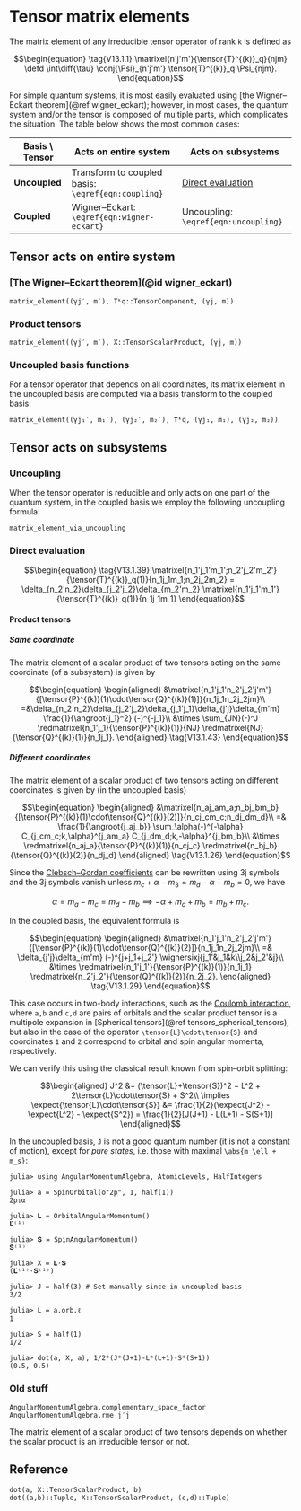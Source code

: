 # Tensor matrix elements

The matrix element of any irreducible tensor operator of rank ``k`` is
defined as

```math
\begin{equation}
\tag{V13.1.1}
\matrixel{n'j'm'}{\tensor{T}^{(k)}_q}{njm} \defd
\int\diff{\tau}
\conj{\Psi}_{n'j'm'}
\tensor{T}^{(k)}_q
\Psi_{njm}.
\end{equation}
```

For simple quantum systems, it is most easily evaluated using [the
Wigner–Eckart theorem](@ref wigner_eckart); however, in most cases,
the quantum system and/or the tensor is composed of multiple parts,
which complicates the situation. The table below shows the most common
cases:

| Basis \ Tensor | Acts on entire system                                | Acts on subsystems                     |
|----------------|------------------------------------------------------|----------------------------------------|
| **Uncoupled**  | Transform to coupled basis: ``\eqref{eqn:coupling}`` | [Direct evaluation](@ref)              |
| **Coupled**    | Wigner–Eckart: ``\eqref{eqn:wigner-eckart}``         | Uncoupling: ``\eqref{eqn:uncoupling}`` |

## Tensor acts on entire system

### [The Wigner–Eckart theorem](@id wigner_eckart)

```@docs
matrix_element((γj′, m′), Tᵏq::TensorComponent, (γj, m))
```

### Product tensors

```@docs
matrix_element((γj′, m′), X::TensorScalarProduct, (γj, m))
```

### Uncoupled basis functions

For a tensor operator that depends on all coordinates, its matrix
element in the uncoupled basis are computed via a basis transform to
the coupled basis:

```@docs
matrix_element((γj₁′, m₁′), (γj₂′, m₂′), 𝐓ᵏq, (γj₁, m₁), (γj₂, m₂))
```

## Tensor acts on subsystems

### Uncoupling

When the tensor operator is reducible and only acts on one part of the
quantum system, in the coupled basis we employ the following
uncoupling formula:

```@docs
matrix_element_via_uncoupling
```

### Direct evaluation

```math
\begin{equation}
\tag{V13.1.39}
\matrixel{n_1'j_1'm_1';n_2'j_2'm_2'}{\tensor{T}^{(k)}_q(1)}{n_1j_1m_1;n_2j_2m_2}
=
\delta_{n_2'n_2}\delta_{j_2'j_2}\delta_{m_2'm_2}
\matrixel{n_1'j_1'm_1'}{\tensor{T}^{(k)}_q(1)}{n_1j_1m_1}
\end{equation}
```

#### Product tensors

##### Same coordinate

The matrix element of a scalar product of two tensors acting on
the same coordinate (of a subsystem) is given by

```math
\begin{equation}
\begin{aligned}
&\matrixel{n_1'j_1'n_2'j_2'j'm'}{[\tensor{P}^{(k)}(1)\cdot\tensor{Q}^{(k)}(1)]}{n_1j_1n_2j_2jm}\\
=&\delta_{n_2'n_2}\delta_{j_2'j_2}\delta_{j_1'j_1}\delta_{j'j}\delta_{m'm}
\frac{1}{\angroot{j_1}^2}
(-)^{-j_1}\\
&\times
\sum_{JN}(-)^J
\redmatrixel{n_1'j_1}{\tensor{P}^{(k)}(1)}{NJ}
\redmatrixel{NJ}{\tensor{Q}^{(k)}(1)}{n_1j_1}.
\end{aligned}
\tag{V13.1.43}
\end{equation}
```

##### Different coordinates

The matrix element of a scalar product of two tensors acting on
different coordinates is given by (in the uncoupled basis)

```math
\begin{equation}
\begin{aligned}
&\matrixel{n_aj_am_a;n_bj_bm_b}{[\tensor{P}^{(k)}(1)\cdot\tensor{Q}^{(k)}(2)]}{n_cj_cm_c;n_dj_dm_d}\\
=&
\frac{1}{\angroot{j_aj_b}}
\sum_\alpha(-)^{-\alpha}
C_{j_cm_c;k,\alpha}^{j_am_a}
C_{j_dm_d;k,-\alpha}^{j_bm_b}\\
&\times
\redmatrixel{n_aj_a}{\tensor{P}^{(k)}(1)}{n_cj_c}
\redmatrixel{n_bj_b}{\tensor{Q}^{(k)}(2)}{n_dj_d}
\end{aligned}
\tag{V13.1.26}
\end{equation}
```

Since the [Clebsch–Gordan coefficients](@ref) can be rewritten using 3j
symbols and the 3j symbols vanish unless $m_c + \alpha - m_3 = m_d -
\alpha - m_b = 0$, we have

```math
\alpha = m_a - m_c = m_d-m_b
\implies
-\alpha + m_a + m_b = m_b + m_c.
```

In the coupled basis, the equivalent formula is

```math
\begin{equation}
\begin{aligned}
&\matrixel{n_1'j_1'n_2'j_2'j'm'}{[\tensor{P}^{(k)}(1)\cdot\tensor{Q}^{(k)}(2)]}{n_1j_1n_2j_2jm}\\
=& \delta_{j'j}\delta_{m'm}
(-)^{j+j_1+j_2'}
\wignersixj{j_1'&j_1&k\\j_2&j_2'&j}\\
&\times
\redmatrixel{n_1'j_1'}{\tensor{P}^{(k)}(1)}{n_1j_1}
\redmatrixel{n_2'j_2'}{\tensor{Q}^{(k)}(2)}{n_2j_2}.
\end{aligned}
\tag{V13.1.29}
\end{equation}
```

This case occurs in two-body interactions, such as the [Coulomb
interaction](@ref), where ``a,b`` and ``c,d`` are pairs of orbitals
and the scalar product tensor is a multipole expansion in [Spherical
tensors](@ref tensors_spherical_tensors), but also in the case of the
operator ``\tensor{L}\cdot\tensor{S}`` and coordinates ``1`` and ``2``
correspond to orbital and spin angular momenta, respectively.

We can verify this using the classical result known from spin–orbit
splitting:

```math
\begin{aligned}
J^2 &= (\tensor{L}+\tensor{S})^2 = L^2 + 2\tensor{L}\cdot\tensor{S} + S^2\\
\implies
\expect{\tensor{L}\cdot\tensor{S}} &=
\frac{1}{2}(\expect{J^2} - \expect{L^2} - \expect{S^2}) =
\frac{1}{2}[J(J+1) - L(L+1) - S(S+1)]
\end{aligned}
```

In the uncoupled basis, ``J`` is not a good quantum number (it is not
a constant of motion), except for _pure states_, i.e. those with
maximal ``\abs{m_\ell + m_s}``:

```jldoctest
julia> using AngularMomentumAlgebra, AtomicLevels, HalfIntegers

julia> a = SpinOrbital(o"2p", 1, half(1))
2p₁α

julia> 𝐋 = OrbitalAngularMomentum()
𝐋̂⁽¹⁾

julia> 𝐒 = SpinAngularMomentum()
𝐒̂⁽¹⁾

julia> X = 𝐋⋅𝐒
(𝐋̂⁽¹⁾⋅𝐒̂⁽¹⁾)

julia> J = half(3) # Set manually since in uncoupled basis
3/2

julia> L = a.orb.ℓ
1

julia> S = half(1)
1/2

julia> dot(a, X, a), 1/2*(J*(J+1)-L*(L+1)-S*(S+1))
(0.5, 0.5)
```

### Old stuff

```@docs
AngularMomentumAlgebra.complementary_space_factor
AngularMomentumAlgebra.rme_j′j
```

The matrix element of a scalar product of two tensors depends on
whether the scalar product is an irreducible tensor or not.


## Reference

```@docs
dot(a, X::TensorScalarProduct, b)
dot((a,b)::Tuple, X::TensorScalarProduct, (c,d)::Tuple)
```
